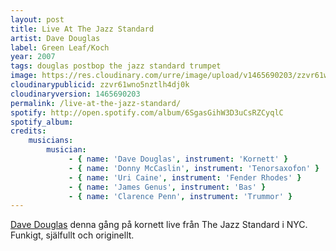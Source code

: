 ```yaml
---
layout: post
title: Live At The Jazz Standard
artist: Dave Douglas
label: Green Leaf/Koch
year: 2007
tags: douglas postbop the jazz standard trumpet
image: https://res.cloudinary.com/urre/image/upload/v1465690203/zzvr61wno5nztlh4dj0k.jpg
cloudinarypublicid: zzvr61wno5nztlh4dj0k
cloudinaryversion: 1465690203
permalink: /live-at-the-jazz-standard/
spotify: http://open.spotify.com/album/6SgasGihW3D3uCsRZCyqlC
spotify_album: 
credits:
    musicians:
        musician:
             - { name: 'Dave Douglas', instrument: 'Kornett' }
             - { name: 'Donny McCaslin', instrument: 'Tenorsaxofon' }
             - { name: 'Uri Caine', instrument: 'Fender Rhodes' }
             - { name: 'James Genus', instrument: 'Bas' }
             - { name: 'Clarence Penn', instrument: 'Trummor' }
---
```


<a href="http://en.wikipedia.org/wiki/Dave_Douglas_(trumpeter)">Dave Douglas</a> denna gång på kornett live från The Jazz Standard i NYC. Funkigt, själfullt och originellt.